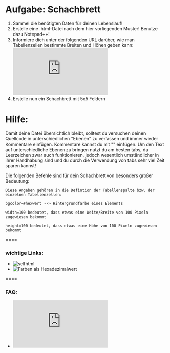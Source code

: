 Aufgabe: Schachbrett
====

1. Sammel die benötigten Daten für deinen Lebenslauf!
2. Erstelle eine .html-Datei nach dem hier vorliegenden Muster! Benutze dazu Notepad++!
3. Informiere dich unter der folgenden URL darüber, wie man Tabellenzellen bestimmte Breiten und Höhen geben kann: ![Tabellen in HTML](http://de.selfhtml.org/html/tabellen/aufbau.htm#vordefinieren)
4. Erstelle nun ein Schachbrett mit 5x5 Feldern



Hilfe:
====

Damit deine Datei übersichtlich bleibt, solltest du versuchen deinen Quellcode in unterschiedlichen "Ebenen" zu verfassen und immer wieder Kommentare einfügen. Kommentare kannst du mit "<!-- Kommentar -->" einfügen.
Um den Text auf unterschiedliche Ebenen zu bringen nutzt du am besten tabs, da Leerzeichen zwar auch funktionieren, jedoch wesentlich umständlicher in ihrer Handhabung sind und du durch die Verwendung von tabs sehr viel Zeit sparen kannst!


Die folgenden Befehle sind für dein Schachbrett von besonders großer Bedeutung:


```
Diese Angaben gehören in die Defintion der Tabellenspalte bzw. der einzelnen Tabellenzellen:

bgcolor=#hexwert --> Hintergrundfarbe eines Elements

width=100 bedeutet, dass etwas eine Weite/Breite von 100 Pixeln zugewiesen bekommt

height=100 bedeutet, dass etwas eine Höhe von 100 Pixeln zugewiesen bekommt

```


====

### wichtige Links:
* ![selfhtml](https://bit.ly/1gjBmCs)
* ![Farben als Hexadezimalwert](https://bit.ly/15VYjEu)


====

### FAQ:
* ![Link zum FAQ](https://github.com/cartz/schule/blob/master/faq.md)